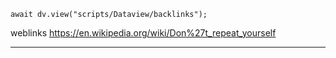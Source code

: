 ```dataviewjs
await dv.view("scripts/Dataview/backlinks");
```
weblinks https://en.wikipedia.org/wiki/Don%27t_repeat_yourself
___
